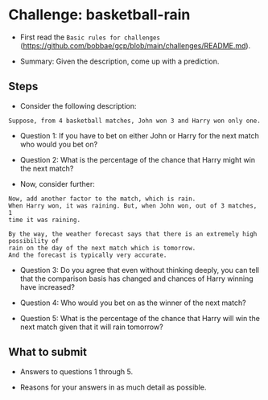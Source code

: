 # Challenge:  basketball-rain

* First read the `Basic rules for challenges` (https://github.com/bobbae/gcp/blob/main/challenges/README.md). 

* Summary: Given the description, come up with a prediction. 

## Steps

* Consider the following description:
```
Suppose, from 4 basketball matches, John won 3 and Harry won only one.
```

* Question 1:  If you have to bet on either John or Harry for the next match who would you bet on?

* Question 2: What is the percentage of the chance that Harry might win the next match?

* Now, consider further:
```
Now, add another factor to the match, which is rain. 
When Harry won, it was raining. But, when John won, out of 3 matches, 1 
time it was raining.

By the way, the weather forecast says that there is an extremely high possibility of 
rain on the day of the next match which is tomorrow. 
And the forecast is typically very accurate.
```

* Question 3: Do you agree that even without thinking deeply, 
you can tell that the comparison basis has 
changed and chances of Harry winning have increased?

* Question 4: Who would you bet on as the winner of the next match?

* Question 5: What is the percentage of the chance that Harry will win the next 
match given that it will rain tomorrow?

## What to submit

* Answers to questions 1 through 5.

* Reasons for your answers in as much detail as possible.

